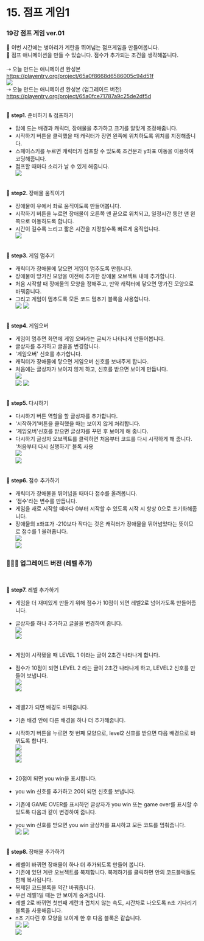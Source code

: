 # 15. 점프 게임1
<h3>19강 점프 게임 ver.01</h3>

🙂 이번 시간에는 병아리가 계란을 뛰어넘는 점프게임을 만들어봅니다. <br>
🚩 점프 애니메이션을 만들 수 있습니다. 점수가 추가되는 조건을 생각해봅니다. <br><br>
⇢ 오늘 만드는 애니메이션 완성본<br>
<a href="https://playentry.org/project/65a0f8668d6586005c94d51f"> https://playentry.org/project/65a0f8668d6586005c94d51f <br>
![](img/19_점프게임ver01/19_1.png) <br>
⇢ 오늘 만드는 애니메이션 완성본 (업그레이드 버전)<br>
<a href="https://playentry.org/project/65a0fce71787a9c25de2df5d"> https://playentry.org/project/65a0fce71787a9c25de2df5d <br><br>

<b>🧩 step1. </b> 준비하기 & 점프하기 <br>
- 맘에 드는 배경과 캐릭터, 장애물을 추가하고 크기를 알맞게 조정해줍니다.
- 시작하기 버튼을 클릭했을 때 캐릭터가 장면 왼쪽에 위치하도록 위치를 지정해줍니다.
- 스페이스키를 누르면 캐릭터가 점프할 수 있도록 조건문과 y좌표 이동을 이용하여 코딩해줍니다.
- 점프할 때마다 소리가 날 수 있게 해줍니다.<br>
![](img/19_점프게임ver01/19_2.png)<br><br>

<b>🧩 step2. </b> 장애물 움직이기 <br>
- 장애물이 우에서 좌로 움직이도록 만들어봅니다.
- 시작하기 버튼을 누르면 장애물이 오른쪽 맨 끝으로 위치되고, 일정시간 동안 맨 왼쪽으로 이동하도록 합니다.
- 시간이 길수록 느리고 짧은 시간을 지정할수록 빠르게 움직입니다. <br>
![](img/19_점프게임ver01/19_3.png)<br><br>

<b>🧩 step3. </b> 게임 멈추기 <br>
- 캐릭터가 장애물에 닿으면 게임이 멈추도록 만듭니다.
- 장애물이 망가진 모양을 이전에 추가한 장애물 오브젝트 내에 추가합니다.
- 처음 시작할 때 장애물의 모양을 정해주고, 만약 캐릭터에 닿으면 망가진 모양으로 바꿔줍니다.
- 그리고 게임이 멈추도록 모든 코드 멈추기 블록을 사용합니다.<br>
![](img/19_점프게임ver01/19_4.png) ![](img/19_점프게임ver01/19_7.png) <br><br>

<b>🧩 step4. </b> 게임오버 <br>
- 게임이 멈추면 화면에 게임 오버라는 글씨가 나타나게 만들어봅니다.
- 글상자를 추가하고 글꼴을 변경합니다.
- '게임오버' 신호를 추가합니다.
- 캐릭터가 장애물에 닿으면 게임오버 신호를 보내주게 합니다.
- 처음에는 글상자가 보이지 않게 하고, 신호를 받으면 보이게 만듭니다.<br>
![](img/19_점프게임ver01/19_6.png) <br> ![](img/19_점프게임ver01/19_5.png) ![](img/19_점프게임ver01/19_8.png)<br><br>

<b>🧩 step5. </b> 다시하기 <br>
- 다시하기 버튼 역할을 할 글상자를 추가합니다.
- '시작하기'버튼을 클릭했을 때는 보이지 않게 처리합니다.
- '게임오버'신호를 받으면 글상자를 꾸민 후 보이게 해 줍니다.
- 다시하기 글상자 오브젝트를 클릭하면 처음부터 코드를 다시 시작하게 해 줍니다. '처음부터 다시 실행하기' 블록 사용<br>
![](img/19_점프게임ver01/19_21.png) <br>
![](img/19_점프게임ver01/19_22.png) <br><br>

<b>🧩 step6. </b> 점수 추가하기 <br>
- 캐릭터가 장애물을 뛰어넘을 때마다 점수를 올려봅니다.
- '점수'라는 변수를 만듭니다.
- 게임을 새로 시작할 때마다 0부터 시작할 수 있도록 시작 시 항상 0으로 초기화해줍니다.
- 장애물의 x좌표가 -210보다 작다는 것은 캐릭터가 장애물을 뛰어넘었다는 뜻이므로 점수를 1 올려줍니다. <br>
![](img/19_점프게임ver01/19_9.png) <br>
![](img/19_점프게임ver01/19_10.png)

<h3> 💁🏻‍♀️ 업그레이드 버전 (레벨 추가)</h3> <br>

<b>🧩 step7. </b> 레벨 추가하기 <br>
- 게임을 더 재미있게 만들기 위해 점수가 10점이 되면 레벨2로 넘어가도록 만들어줍니다.
- 글상자를 하나 추가하고 글꼴을 변경하여 줍니다. <br>
![](img/19_점프게임ver01/19_11.png)<br> ![](img/19_점프게임ver01/19_12.png) <br><br>
- 게임이 시작됐을 때 LEVEL 1 이라는 글이 2초간 나타나게 합니다.
- 점수가 10점이 되면 LEVEL 2 라는 글이 2초간 나타나게 하고, LEVEL2 신호를 만들어 보냅니다. <br>
![](img/19_점프게임ver01/19_14.png) <br>
![](img/19_점프게임ver01/19_13.png) <br><br>
- 레벨2가 되면 배경도 바꿔줍니다.
- 기존 배경 안에 다른 배경을 하나 더 추가해줍니다.
- 시작하기 버튼을 누르면 첫 번째 모양으로, level2 신호를 받으면 다음 배경으로 바뀌도록 합니다. <br>
![](img/19_점프게임ver01/19_15.png)<br>
![](img/19_점프게임ver01/19_16.png)<br>
![](img/19_점프게임ver01/19_17.png) <br><br>

- 20점이 되면 you win을 표시합니다.
- you win 신호를 추가하고 20이 되면 신호를 보냅니다.
- 기존에 GAME OVER를 표시하던 글상자가 you win 또는 game over를 표시할 수 있도록 다음과 같이 변경하여 줍니다.
- you win 신호를 받으면 you win 글상자를 표시하고 모든 코드를 멈춰줍니다.<br>
![](img/19_점프게임ver01/19_24.png)
![](img/19_점프게임ver01/19_23.png) <br><br>

<b>🧩 step8. </b> 장애물 추가하기 <br>
- 레벨이 바뀌면 장애물이 하나 더 추가되도록 만들어 봅니다.
- 기존에 있던 계란 오브젝트를 복제합니다. 복제하기를 클릭하면 안의 코드블럭돌도 함께 복사됩니다. 
- 복제된 코드블록을 약간 바꿔줍니다. 
- 우선 레벨1일 때는 안 보이게 숨겨줍니다.
- 레벨 2로 바뀌면 첫번째 계란과 겹치지 않는 속도, 시간차로 나오도록 n초 기다리기 블록을 사용해줍니다.
- n초 기다린 후 모양을 보이게 한 후 다음 블록은 같습니다. <br>
![](img/19_점프게임ver01/19_18.png)
![](img/19_점프게임ver01/19_19.png)<br>
![](img/19_점프게임ver01/19_20.png)
